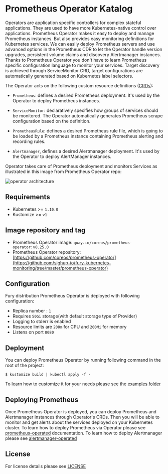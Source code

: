 # Prometheus Operator Katalog

Operators are application specific controllers for complex stateful applications. They are used to have more Kubernetes-native control over applications. Prometheus Operator makes it easy to deploy and manage Prometheus instances. But also provides easy monitoring definitions for Kubernetes services. We can easily deploy Prometheus servers and use advanced options in the Prometheus CDR to let the Operator handle version upgrades, persistent volume claims and discovery Alertmanager instances. Thanks to Prometheus Operator you don't have to learn Prometheus specific configuration language to monitor your services. Target discovery is achieved through ServiceMonitor CRD, target configurations are automatically generated based on Kubernetes label selectors. 

The Operator acts on the following custom resource definitions ([CRDs](https://kubernetes.io/docs/concepts/extend-kubernetes/api-extension/custom-resources/)):

- `Prometheus`: defines a desired Prometheus deployment. It's used by the Operator to deploy Prometheus instances.

- `ServiceMonitor`: declaratively specifies how groups of services should be monitored. The Operator automatically generates Prometheus scrape configuration based on the definition.

- `PrometheusRule`: defines a desired Prometheus rule file, which is going to be loaded by a Prometheus instance containing Prometheus alerting and recording rules.

- `Alertmanager`, defines a desired Alertmanager deployment. It's used by the Operator to deploy AlertManager instances.

Operator takes care of Prometheus deployment and monitors Services as illustrated in this image from Prometheus Operator repo:

![operator architecture](https://coreos.com/sites/default/files/inline-images/p1.png)


## Requirements

- Kubernetes >= `1.10.0`
- Kustomize >= `v1`


## Image repository and tag

* Prometheus Operator image: `quay.io/coreos/prometheus-operator:v0.25.0`
* Prometheus Operator repository: [https://github.com/coreos/prometheus-operator](https://github.com/sighup-io/fury-kubernetes-monitoring/tree/master/prometheus-operator)


## Configuration

Fury distribution Prometheus Operator is deployed with following configuration:
- Replica number : `1` 
- Requires `50Gi` storage(with default storage type of Provider)
- Logging to stderr is enabled
- Resource limits are `200m` for CPU and `200Mi` for memory
- Listens on port `8080` 


## Deployment

You can deploy Prometheus Operator by running following command in the root of the project:

`$ kustomize build | kubectl apply -f -`

To learn how to customize it for your needs please see the [examples folder](https://github.com/sighup-io/fury-kubernetes-monitoring/tree/master/examples)


## Deploying Prometheus

Once Prometheus Operator is deployed, you can deploy Prometheus and Alertmanager instances through Operator's CRDs. Then you will be able to monitor and get alerts about the services deployed on your Kubernetes cluster. To learn how to deploy Prometheus via Operator please see [prometheus-operated](https://github.com/sighup-io/fury-kubernetes-monitoring/tree/master/prometheus-operated) documentation. To learn how to deploy Alertmanager please see [alertmanager-operated](https://github.com/sighup-io/fury-kubernetes-monitoring/tree/master/alertmanager-operated)


## License

For license details please see [LICENSE](https://sighup.io/fury/license) 
